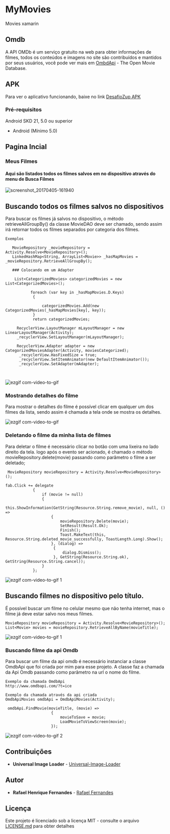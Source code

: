 

# MyMovies
Movies xamarin 
## Omdb
A API OMDb é um serviço gratuito na web para obter informações de filmes, todos os conteúdos e imagens no site são contribuídos e mantidos por seus usuários, você pode ver mais em
[OmbdApi](http://www.omdbapi.com/) - The Open Movie Database.

## APK
Para ver o aplicativo funcionando, baixe no link
[DesafioZup APK](https://drive.google.com/open?id=0BwLShtZOjYrbMlNyaHNBUlhDREk)

### Pré-requisitos


Android SKD 21, 5.0 ou superior

 * Android (Mínimo 5.0)

## Pagina Incial
### Meus Filmes
#### Aqui são listados todos os filmes salvos em no dispositivo através do menu de Busca Filmes
![screenshot_20170405-161940](https://cloud.githubusercontent.com/assets/8068428/24724363/38baffb6-1a21-11e7-8e4a-32432d6d45ce.png)


## Buscando todos os filmes salvos no dispositivos
Para buscar os filmes já salvos no dispositivo, o método retrieveAllGroupBy() da classe MovieDAO deve ser chamado, sendo assim irá retornar todos os filmes separados por categoria dos filmes.

```
Exemplos
  
   MovieRepository _movieRepository = Activity.Resolve<MovieRepository>();
   LinkedHashMap<String, ArrayList<Movie>> _hasMapMovies = _movieRepository.RetrieveAllGroupBy();
   
   ### Colocando em um Adapter
   
    List<CategorizedMovies> categorizedMovies = new List<CategorizedMovies>();
           
           foreach (var key in _hasMapMovies.D.Keys)
            {

                categorizedMovies.Add(new CategorizedMovies(_hasMapMovies[key], key));
            }
            return categorizedMovies;
        
     RecyclerView.LayoutManager mLayoutManager = new LinearLayoutManager(Activity);
     _recyclerView.SetLayoutManager(mLayoutManager);

     RecyclerView.Adapter adapter = new CategorizedMoviesAdapter(Activity, moviesCategorized);
      _recyclerView.HasFixedSize = true;
      _recyclerView.SetItemAnimator(new DefaultItemAnimator());
      _recyclerView.SetAdapter(mAdapter);
   
  
```
![ezgif com-video-to-gif](https://cloud.githubusercontent.com/assets/8068428/24764064/9636ad9a-1ac9-11e7-946f-4facd16e6abc.gif)


### Mostrando detalhes do filme

Para mostrar o detalhes do filme é possível clicar em qualquer um dos filmes da lista, sendo assim é chamada a tela onde se mostra os detalhes.

![ezgif com-video-to-gif](https://cloud.githubusercontent.com/assets/8068428/24725001/a8b74124-1a23-11e7-830f-f8cf80e61935.gif)


### Deletando o filme da minha lista de filmes


Para deletar o filme é necessário clicar no botão com uma lixeira no lado direito da tela.
logo após o evento ser acionado, é chamado o método  movieRepository.delete(movie) passando como parâmetro o filme a ser deletado;


```
 MovieRepository movieRepository = Activity.Resolve<MovieRepository>();

fab.Click += delegate
            {
                if (movie != null)
                {
                    this.ShowInformation(GetString(Resource.String.remove_movie), null, () =>
                    {
                        movieRepository.Delete(movie);
                        SetResult(Result.Ok);
                        Finish();
                        Toast.MakeText(this, Resource.String.deleted_movie_successfully, ToastLength.Long).Show();
                    }, (dialog) =>
                     {
                         dialog.Dismiss();
                     }, GetString(Resource.String.ok), GetString(Resource.String.cancel));
                }
            };
```

![ezgif com-video-to-gif 1](https://cloud.githubusercontent.com/assets/8068428/24725376/161b1316-1a25-11e7-9221-e3e9b5079785.gif)


## Buscando filmes no dispositivo pelo título.

É possível buscar um filme no celular mesmo que não tenha internet, mas o filme já deve estar salvo nos meus filmes.

```
MovieRepository movieRepository = Activity.Resolve<MovieRepository>();
List<Movie> movies = movieRepository.RetrieveAllByName(movieTitle);

```

![ezgif com-video-to-gif 1](https://cloud.githubusercontent.com/assets/8068428/24764200/f46a0704-1ac9-11e7-8430-7ceb58e1d35b.gif)

### Buscando filme da api Omdb

Para buscar um filme da api omdb é necessário instanciar a classe OmdbApi que foi criada por mim para esse projeto.
A classe faz a chamada da Api Omdb passando como parâmetro na url o nome do filme.

```
Exemplo da chamada OmdbApi
http://www.omdbapi.com/?t=ice

```
```
Exemplo da chamada através da api criada
OmdbApiMovies omdbApi = OmdbApiMovies(Activity);

 omdbApi.FindMovie(movieTitle, (movie) =>
                    {
                        movieToSave = movie;
                        LoadMovieToViewScreen(movie);
                    });
```
![ezgif com-video-to-gif 2](https://cloud.githubusercontent.com/assets/8068428/24764385/91cb94a4-1aca-11e7-9519-4b6d9580854d.gif)
## Contribuições

* **Universal Image Loader** -  [Universal-Image-Loader](https://github.com/nostra13/Android-Universal-Image-Loader)

## Autor

* **Rafael Henrique Fernandes** - [Rafael Fernandes](https://github.com/faelmg18)

## Licença

Este projeto é licenciado sob a licença MIT - consulte o arquivo [LICENSE.md](LICENSE.md) para obter detalhes


